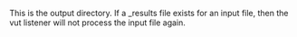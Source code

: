 This is the output directory.  If a _results file exists for an input file, then the vut listener will not process the input file again.